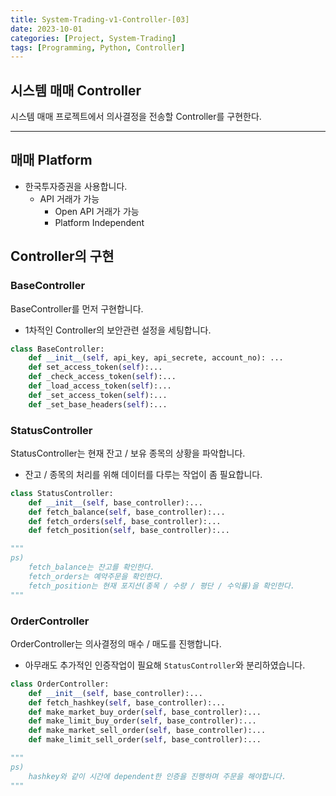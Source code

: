 ```yaml
---
title: System-Trading-v1-Controller-[03]
date: 2023-10-01
categories: [Project, System-Trading]
tags: [Programming, Python, Controller]
---
```


## 시스템 매매 Controller

시스템 매매 프로젝트에서 의사결정을 전송할 Controller를 구현한다.

---

## 매매 Platform

- 한국투자증권을 사용합니다.
  - API 거래가 가능
    - Open API 거래가 가능
    - Platform Independent

## Controller의 구현

### BaseController

BaseController를 먼저 구현합니다.

- 1차적인 Controller의 보안관련 설정을 세팅합니다.

```python
class BaseController:
    def __init__(self, api_key, api_secrete, account_no): ...
    def set_access_token(self):...
    def _check_access_token(self):...
    def _load_access_token(self):...
    def _set_access_token(self):...
    def _set_base_headers(self):...
```

### StatusController

StatusController는 현재 잔고 / 보유 종목의 상황을 파악합니다.

- 잔고 / 종목의 처리를 위해 데이터를 다루는 작업이 좀 필요합니다.

```python
class StatusController:
    def __init__(self, base_controller):...
    def fetch_balance(self, base_controller):...
    def fetch_orders(self, base_controller):...
    def fetch_position(self, base_controller):...

"""
ps) 
    fetch_balance는 잔고를 확인한다.
    fetch_orders는 예약주문을 확인한다.
    fetch_position는 현재 포지션(종목 / 수량 / 평단 / 수익률)을 확인한다.
"""
```

### OrderController

OrderController는 의사결정의 매수 / 매도를 진행합니다.

- 아무래도 추가적인 인증작업이 필요해 `StatusController`와 분리하였습니다.

```python
class OrderController:
    def __init__(self, base_controller):...
    def fetch_hashkey(self, base_controller):...
    def make_market_buy_order(self, base_controller):...
    def make_limit_buy_order(self, base_controller):...
    def make_market_sell_order(self, base_controller):...
    def make_limit_sell_order(self, base_controller):...

"""
ps)
    hashkey와 같이 시간에 dependent한 인증을 진행하며 주문을 해야합니다.
"""
```
